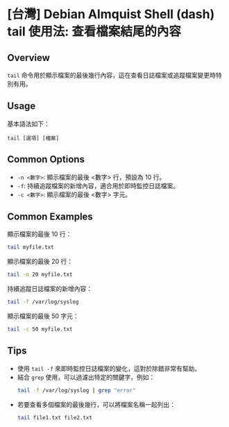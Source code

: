 # [台灣] Debian Almquist Shell (dash) tail 使用法: 查看檔案結尾的內容

## Overview
`tail` 命令用於顯示檔案的最後幾行內容，這在查看日誌檔案或追蹤檔案變更時特別有用。

## Usage
基本語法如下：
```
tail [選項] [檔案]
```

## Common Options
- `-n <數字>`: 顯示檔案的最後 <數字> 行，預設為 10 行。
- `-f`: 持續追蹤檔案的新增內容，適合用於即時監控日誌檔案。
- `-c <數字>`: 顯示檔案的最後 <數字> 字元。

## Common Examples
顯示檔案的最後 10 行：
```sh
tail myfile.txt
```

顯示檔案的最後 20 行：
```sh
tail -n 20 myfile.txt
```

持續追蹤日誌檔案的新增內容：
```sh
tail -f /var/log/syslog
```

顯示檔案的最後 50 字元：
```sh
tail -c 50 myfile.txt
```

## Tips
- 使用 `tail -f` 來即時監控日誌檔案的變化，這對於除錯非常有幫助。
- 結合 `grep` 使用，可以過濾出特定的關鍵字，例如：
  ```sh
  tail -f /var/log/syslog | grep "error"
  ```
- 若要查看多個檔案的最後幾行，可以將檔案名稱一起列出：
  ```sh
  tail file1.txt file2.txt
  ```
